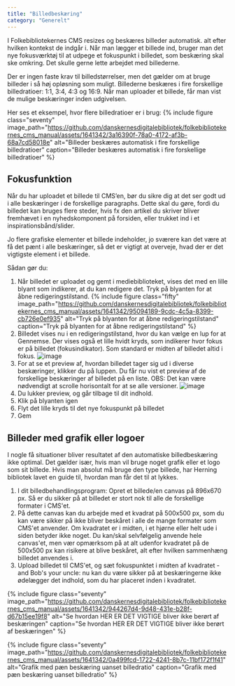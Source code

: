 ```yaml
---
title: "Billedbeskæring"  
category: "Generelt"
---
```

I Folkebibliotekernes CMS resizes og beskæres billeder automatisk. alt efter hvilken kontekst de indgår i. Når man lægger et billede ind, bruger man det nye fokusværktøj til at udpege et fokuspunkt i billedet, som beskæring skal ske omkring. Det skulle gerne lette arbejdet med billederne.

Der er ingen faste krav til billedstørrelser, men det gælder om at bruge billeder i så høj opløsning som muligt. Billederne beskæres i fire forskellige billedratioer: 1:1, 3:4, 4:3 og 16:9. Når man uploader et billede, får man vist de mulige beskæringer inden udgivelsen.

Her ses et eksempel, hvor flere billedratioer er i brug:
{% include figure class="seventy" image_path="https://github.com/danskernesdigitalebibliotek/folkebibliotekernes_cms_manual/assets/1641342/3a16390f-78a0-4172-af3b-68a7cd58018e" alt="Billeder beskæres automatisk i fire forskellige billedratioer" caption="Billeder beskæres automatisk i fire forskellige billedratioer" %} 

## Fokusfunktion
Når du har uploadet et billede til CMS’en, bør du sikre dig at det ser godt ud i alle beskæringer i de forskellige paragraphs. Dette skal du gøre, fordi du billedet kan bruges flere steder, hvis fx den artikel du skriver bliver fremhævet i en nyhedskomponent på forsiden, eller trukket ind i et inspirationsbånd/slider. 

Jo flere grafiske elementer et billede indeholder, jo sværere kan det være at få det pænt i alle beskæringer, så det er vigtigt at overveje, hvad der er det vigtigste element i et billede.

Sådan gør du:
1. Når billedet er uploadet og gemt i mediebiblioteket, vises det med en lille blyant som indikerer, at du kan redigere det. Tryk på blyanten for at åbne redigeringstilstand.
   {% include figure class="fifty" image_path="https://github.com/danskernesdigitalebibliotek/folkebibliotekernes_cms_manual/assets/1641342/95094189-9cdc-4c5a-8399-cb726e0ef935" alt="Tryk på blyanten for at åbne redigeringstilstand" caption="Tryk på blyanten for at åbne redigeringstilstand" %} 
3. Billedet vises nu i en redigeringstilstand, hvor du kan vælge en lup for at Gennemse. Der vises også et lille hvidt kryds, som indikerer hvor fokus er på billedet (fokusindikator). Som standard er midten af billedet altid i fokus. ![image](https://github.com/danskernesdigitalebibliotek/folkebibliotekernes_cms_manual/assets/1641342/87437639-c2ed-4a84-8124-b1d8a801cda3)
4. For at se et preview af, hvordan billedet tager sig ud i diverse beskæringer, klikker du på luppen. Du får nu vist et preview af de forskellige beskæringer af billedet på en liste. OBS: Det kan være nødvendigt at scrolle horisontalt for at se alle versioner. ![image](https://github.com/danskernesdigitalebibliotek/folkebibliotekernes_cms_manual/assets/1641342/8f92b0f8-65ed-4d08-9746-02b6fa2f0a9b)
5. Du lukker preview, og går tilbage til dit indhold. 
6. Klik på blyanten igen
7. Flyt det lille kryds til det nye fokuspunkt på billedet
8. Gem






## Billeder med grafik eller logoer
I nogle få situationer bliver resultatet af den automatiske billedbeskæring ikke optimal. Det gælder især, hvis man vil bruge noget grafik eller et logo som sit billede. Hvis man absolut må bruge den type billede, har Herning bibliotek lavet en guide til, hvordan man får det til at lykkes.

1. I dit billedbehandlingsprogram: Opret et billede/en canvas på 896x670 px. Så er du sikker på at billedet er stort nok til alle de forskellige formater i CMS'et.
2. På dette canvas kan du arbejde med et kvadrat på 500x500 px, som du kan være sikker på ikke bliver beskåret i alle de mange formater som CMS'et anvender.
Om kvadratet er i midten, i et hjørne eller helt ude i siden betyder ikke noget.
Du kan/skal selvfølgelig anvende hele canvas'et, men vær opmærksom på at alt udenfor kvadratet på de 500x500 px kan risikere at blive beskåret, alt efter hvilken sammenhæng billedet anvendes i.
3. Upload billedet til CMS'et, og sæt fokuspunktet i midten af kvadratet - and Bob's your uncle: nu kan du være sikker på at beskæringerne ikke ødelægger det indhold, som du har placeret inden i kvadratet.

{% include figure class="seventy" image_path="https://github.com/danskernesdigitalebibliotek/folkebibliotekernes_cms_manual/assets/1641342/944267d4-9d48-431e-b28f-d67b15ee19f8" alt="Se hvordan HER ER DET VIGTIGE bliver ikke berørt af beskæringen" caption="Se hvordan HER ER DET VIGTIGE bliver ikke berørt af beskæringen" %} 

{% include figure class="seventy" image_path="https://github.com/danskernesdigitalebibliotek/folkebibliotekernes_cms_manual/assets/1641342/0a499fcd-1722-4241-8b7c-11bf172f1f41" alt="Grafik med pæn beskæring uanset billedratio" caption="Grafik med pæn beskæring uanset billedratio" %} 

